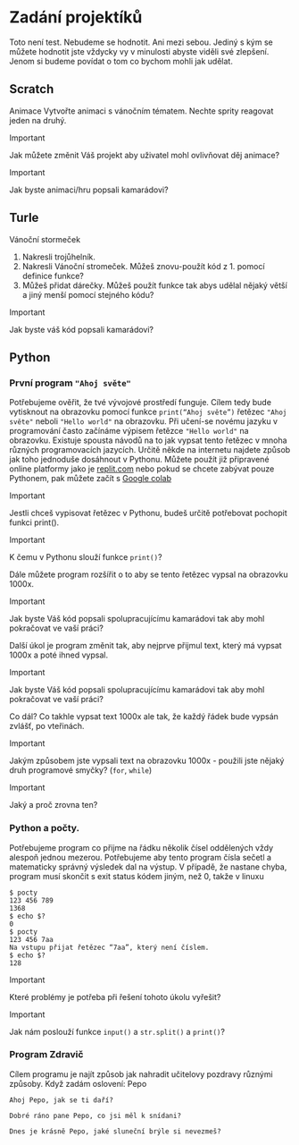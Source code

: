 # Zadání projektíků
Toto není test. Nebudeme se hodnotit. Ani mezi sebou. Jediný s kým se můžete hodnotit jste vždycky vy v minulosti abyste viděli své zlepšení. Jenom si budeme povídat o tom co bychom mohli jak udělat.

## Scratch
Animace
Vytvořte animaci s vánočním tématem.
Nechte sprity reagovat jeden na druhý.

> [!Important]
> Jak můžete změnit Váš projekt aby uživatel mohl ovlivňovat děj animace?

> [!Important]
> Jak byste animaci/hru popsali kamarádovi?

## Turle
Vánoční stormeček
1. Nakresli trojůhelník.
2. Nakresli Vánoční stromeček. Můžeš znovu-použít  kód z 1. pomocí definice funkce?
3. Můžeš přidat dárečky. Můžeš použít funkce tak abys udělal nějaký větší a jiný menší pomocí stejného kódu?
   
> [!Important]
> Jak byste váš kód popsali kamarádovi?

## Python
### První program `"Ahoj světe"`
Potřebujeme ověřit, že tvé vývojové prostředí funguje. Cílem tedy bude vytisknout na obrazovku pomocí funkce `print(“Ahoj světe”)` řetězec `"Ahoj světe"` neboli `"Hello world"` na obrazovku. Při učení-se novému jazyku v programování často začínáme výpisem řetězce `"Hello world"` na obrazovku. Existuje spousta návodů na to jak vypsat tento řetězec v mnoha různých programovacích jazycích. Určitě někde na internetu najdete způsob jak toho jednoduše dosáhnout v Pythonu. Můžete použít již připravené online platformy jako je 
[replit.com](replit.com) nebo pokud se chcete zabývat pouze Pythonem, pak můžete začít s [Google colab](https://colab.research.google.com/)

> [!Important]
> Jestli chceš vypisovat řetězec v Pythonu, budeš určitě potřebovat pochopit funkci print().

> [!Important]
> K čemu v Pythonu slouží funkce `print()`?

Dále můžete program rozšířit o to aby se tento řetězec vypsal na obrazovku 1000x.

> [!Important]
>Jak byste Váš kód popsali spolupracujícímu kamarádovi tak aby mohl pokračovat ve vaší práci?

Další úkol je program změnit tak, aby nejprve přijmul text, který má vypsat 1000x a poté ihned vypsal.

> [!Important]
> Jak byste Váš kód popsali spolupracujícímu kamarádovi tak aby mohl pokračovat ve vaší práci?

Co dál? Co takhle vypsat text 1000x ale tak, že každý řádek bude vypsán zvlášť, po vteřinách.

> [!Important]
> Jakým způsobem jste vypsali text na obrazovku 1000x - použili jste nějaký druh programové smyčky? (`for`, `while`)
 
> [!Important]
> Jaký a proč zrovna ten?

### Python a počty.
Potřebujeme program co přijme na řádku několik čísel oddělených vždy alespoň jednou mezerou. Potřebujeme aby tento program čísla sečetl a matematicky správný výsledek dal na výstup.
V případě, že nastane chyba, program musí skončit s exit status kódem jiným, než 0, takže v linuxu
```
$ pocty 
123 456 789
1368
$ echo $?
0
$ pocty
123 456 7aa
Na vstupu přijat řetězec “7aa”, který není číslem.
$ echo $?
128
```

> [!Important]
> Které problémy je potřeba při řešení tohoto úkolu vyřešit?

> [!Important]
> Jak nám poslouží funkce `input()` a `str.split()` a `print()`?

### Program Zdravič
Cílem programu je najít způsob jak nahradit učitelovy pozdravy různými způsoby. Když zadám oslovení: Pepo
```
Ahoj Pepo, jak se ti daří?
```
```
Dobré ráno pane Pepo, co jsi měl k snídani?
```
```
Dnes je krásně Pepo, jaké sluneční brýle si nevezmeš?
```
